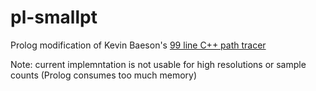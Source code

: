 # pl-smallpt

Prolog modification of Kevin Baeson's [99 line C++ path tracer](http://www.kevinbeason.com/smallpt/)

Note: current implemntation is not usable for high resolutions or sample counts (Prolog consumes too much memory)
